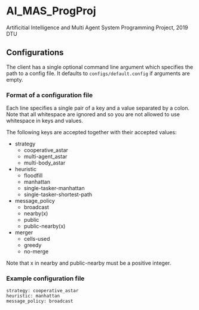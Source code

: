 # AI_MAS_ProgProj
Artificitial Intelligence and Multi Agent System Programming Project, 2019 DTU

## Configurations
The client has a single optional command line argument which specifies the path to a config file. It defaults to `configs/default.config` if arguments are empty.

### Format of a configuration file
Each line specifies a single pair of a key and a value separated by a colon. Note that all whitespace are ignored and so you are not allowed to use whitespace in keys and values.

The following keys are accepted together with their accepted values:

* strategy
    - cooperative_astar
    - multi-agent_astar
    - multi-body_astar
* heuristic
    - floodfill
    - manhattan
    - single-tasker-manhattan
    - single-tasker-shortest-path
* message_policy
    - broadcast
    - nearby(x)
    - public
    - public-nearby(x)
* merger
    - cells-used
    - greedy
    - no-merge

Note that x in nearby and public-nearby must be a positive integer.

### Example configuration file
```
strategy: cooperative_astar
heuristic: manhattan
message_policy: broadcast
```
